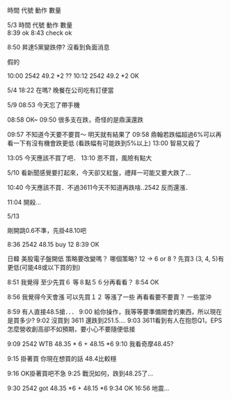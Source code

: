 
時間  代號  動作  數量  


5/3
時間  代號  動作  數量  
8:39 ok
8:43 check ok

8:50 昇達5黨變跌停? 沒看到負面消息

假的

10:00 2542 49.2 *2 ??
10:12 2542 49.2 *2 OK

5/4
18:22 在嗎?
晚餐在公司吃有訂便當

5/9
08:53 今天忘了帶手機

08:58 OK~
09:50 很多支在跌，奇怪的是鼎漢還跌

09:57 不知道今天要不要買～ 明天就有結果了
09:58 鼎翰若跌幅超過6%可以再看一下有沒有機會跌更低 (看跌幅有可能跌到5%以上)
13:00 智易又殺了

13:05 今天應該不買了吧．
13:10 恩不買，風險有點大

5/10
看新聞感覺要打起來，今天卻又紅盤，禮拜一可能又要大跌了...

10:40 今天應該不買．不過3611今天不知道再跌啥..2542 反而還漲．

11:04 開殺...

5/13

剛開跳0.6不準，先掛48.10吧

8:36 2542 48.15 buy 12 
8:39 OK

日韓 美股電子盤開低 策略要改變嗎？
哪個策略?
12 -> 6 or 8 ?
先買3 (3, 4, 5)有更低(可能48或以下買的到)

8:51 我覺得 至少先買６ 等８點５６分再看看？
8:54 OK

8:56 我覺得今天會漲 可以先買１２ 等漲了一些 再看看要不要賣？ 一些當沖

8:59 有人直接48.5搶．．．
9:00 給你操作，我等等要準備開會的東西，所以現在是買多少?
9:02 沒買到  3611 還跌到251.5....
9:03 3611看到有人在抱怨Q1，EPS怎麼營收創高卻不如預期，要小心不要隨便低接

9:09 2542 WTB 48.35 * 6 + 48.15 *6 
9:10 我看奇摩48.45?

9:15 掛著買 你現在想買的話 48.4比較穩

9:16 OK掛著買吧不急
9:25 戰況如何，跌到48.25了...

9:30 2542 got 48.35 *6 + 48.15 *6
9:34 OK
16:56 地震...

